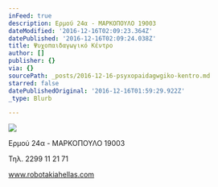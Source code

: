 ```yaml
---
inFeed: true
description: Ερμού 24α - ΜΑΡΚΟΠΟΥΛΟ 19003
dateModified: '2016-12-16T02:09:23.364Z'
datePublished: '2016-12-16T02:09:24.038Z'
title: Ψυχοπαιδαγωγικό Κέντρο
author: []
publisher: {}
via: {}
sourcePath: _posts/2016-12-16-psyxopaidagwgiko-kentro.md
starred: false
datePublishedOriginal: '2016-12-16T01:59:29.922Z'
_type: Blurb

---
```

![](https://the-grid-user-content.s3-us-west-2.amazonaws.com/1d29466f-c3c7-4b67-a27b-f0b73da38466.gif)

Ερμού 24α - ΜΑΡΚΟΠΟΥΛΟ 19003

Τηλ. 2299 11 21 71

www.robotakiahellas.com